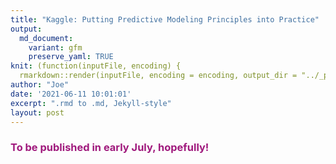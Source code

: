 ```yaml
---
title: "Kaggle: Putting Predictive Modeling Principles into Practice"
output:
  md_document:
    variant: gfm
    preserve_yaml: TRUE
knit: (function(inputFile, encoding) {
  rmarkdown::render(inputFile, encoding = encoding, output_dir = "../_posts") })
author: "Joe"
date: '2021-06-11 10:01:01'
excerpt: ".rmd to .md, Jekyll-style"
layout: post
---
```


<h3><font color = "#A01A7D">To be published in early July, hopefully!</font></h3>
